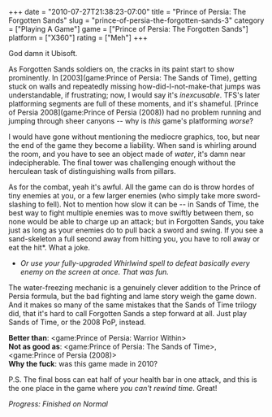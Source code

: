 +++
date = "2010-07-27T21:38:23-07:00"
title = "Prince of Persia: The Forgotten Sands"
slug = "prince-of-persia-the-forgotten-sands-3"
category = ["Playing A Game"]
game = ["Prince of Persia: The Forgotten Sands"]
platform = ["X360"]
rating = ["Meh"]
+++

God damn it Ubisoft.

As Forgotten Sands soldiers on, the cracks in its paint start to show prominently.  In [2003](game:Prince of Persia: The Sands of Time), getting stuck on walls and repeatedly missing how-did-I-not-make-that jumps was understandable, if frustrating; now, I would say it's <i>inexcusable</i>.  TFS's later platforming segments are full of these moments, and it's shameful.  [Prince of Persia 2008](game:Prince of Persia (2008)) had no problem running and jumping through sheer canyons -- why is <i>this</i> game's platforming <i>worse</i>?

I would have gone without mentioning the mediocre graphics, too, but near the end of the game they become a liability.  When sand is whirling around the room, and you have to see an object made of <i>water</i>, it's damn near indecipherable.  The final tower was challenging enough without the herculean task of distinguishing walls from pillars.

As for the combat, yeah it's awful.  All the game can do is throw hordes of tiny enemies at you, or a few larger enemies (who simply take more sword-slashing to fell).  Not to mention how slow it can be -- in Sands of Time, the best way to fight multiple enemies was to move swiftly between them, so none would be able to charge up an attack; but in Forgotten Sands, you take just as long as your enemies do to pull back a sword and swing.  If you see a sand-skeleton a full second away from hitting you, you have to roll away or eat the hit*.  What a joke.

* <i>Or use your fully-upgraded Whirlwind spell to defeat basically every enemy on the screen at once.  That was fun.</i>

The water-freezing mechanic is a genuinely clever addition to the Prince of Persia formula, but the bad fighting and lame story weigh the game down.  And it makes so many of the same mistakes that the Sands of Time trilogy did, that it's hard to call Forgotten Sands a step forward at all.  Just play Sands of Time, or the 2008 PoP, instead.

<b>Better than</b>: <game:Prince of Persia: Warrior Within>  
<b>Not as good as</b>: <game:Prince of Persia: The Sands of Time>, <game:Prince of Persia (2008)>  
<b>Why the fuck</b>: was this game made in 2010?

P.S. The final boss can eat half of your health bar in one attack, and this is the one place in the game where <i>you can't rewind time</i>.  Great!

<i>Progress: Finished on Normal</i>